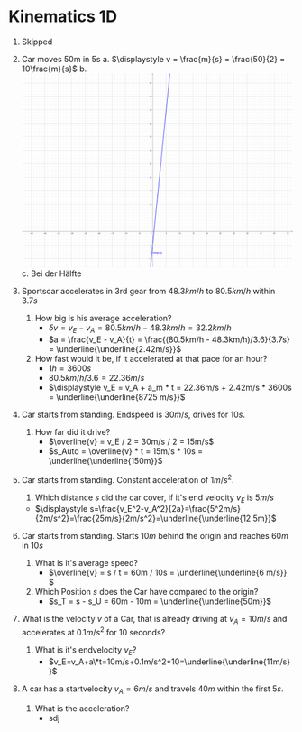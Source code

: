 # Kinematics 1D

1. Skipped

2. Car moves 50m in 5s
   a. $\displaystyle v = \frac{m}{s} = \frac{50}{2} = 10\frac{m}{s}$
   b. ![Aufgabe 2B](a-2.png)
   c. Bei der Hälfte

3. Sportscar accelerates in 3rd gear from $48.3 km/h$ to $80.5 km/h$ within $3.7s$
   1. How big is his average acceleration?
       - $\delta v = v_E - v_A = 80.5km/h - 48.3km/h = 32.2km/h$
       - $a = \frac{v_E - v_A}{t} = \frac{(80.5km/h - 48.3km/h)/3.6}{3.7s} = \underline{\underline{2.42m/s}}$
   2. How fast would it be, if it accelerated at that pace for an hour?
       - $1h = 3600s$
       - $80.5km/h / 3.6 = 22.36m/s$
       - $\displaystyle v_E = v_A + a_m * t = 22.36m/s + 2.42m/s * 3600s = \underline{\underline{8725 m/s}}$

4. Car starts from standing. Endspeed is $30m/s$, drives for $10s$.
   1. How far did it drive?
      - $\overline{v} = v_E / 2 = 30m/s / 2 = 15m/s$
      - $s_Auto = \overline{v} * t = 15m/s * 10s = \underline{\underline{150m}}$

5. Car starts from standing. Constant acceleration of $1m/s^2$.
   1. Which distance $s$ did the car cover, if it's end velocity $v_E$ is $5 m/s$
   - $\displaystyle s=\frac{v_E^2-v_A^2}{2a}=\frac{5^2m/s}{2m/s^2}=\frac{25m/s}{2m/s^2}=\underline{\underline{12.5m}}$

6. Car starts from standing. Starts $10m$ behind the origin and reaches $60m$ in $10s$
   1. What is it's average speed?
      - $\overline{v} = s / t = 60m / 10s = \underline{\underline{6 m/s}} $
   2. Which Position $s$ does the Car have compared to the origin?
      - $s_T = s - s_U = 60m - 10m = \underline{\underline{50m}}$

7. What is the velocity $v$ of a Car, that is already driving at $v_A=10m/s$ and accelerates at $0.1m/s^2$ for $10$ seconds?
   1. What is it's endvelocity $v_E$?
      - $v_E=v_A+a\*t=10m/s+0.1m/s^2*10=\underline{\underline{11m/s}}$

8. A car has a startvelocity $v_A = 6m/s$ and travels $40m$ within the first $5s$.
   1. What is the acceleration?
      - sdj  